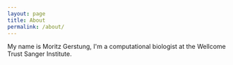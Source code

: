 ```yaml
---
layout: page
title: About
permalink: /about/
---
```


My name is Moritz Gerstung, I'm a computational biologist at the Wellcome Trust Sanger Institute.